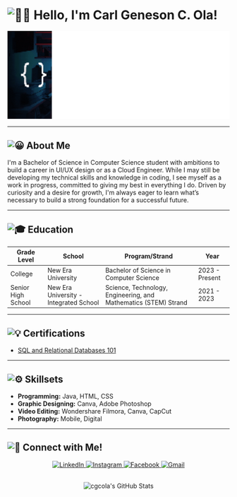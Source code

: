 <h1>
    <img src="https://fonts.gstatic.com/s/e/notoemoji/latest/1f44b_1f3fb/512.gif" alt="👋🏻" width="32" height="32">
    Hello, I'm Carl Geneson C. Ola!
</h1>

<p>
    <img src="https://github.com/cgcola/cgcola/raw/46a6fe7ce3873ffc5ac8dce41081b4cb54edaddd/Coding_Designing.gif" alt="Coding Animation" />
</p>

<hr />

<h2>
    <img src="https://fonts.gstatic.com/s/e/notoemoji/latest/1f600/512.gif" alt="😀" width="25" height="25">
    About Me
</h2>
<p>
    I'm a Bachelor of Science in Computer Science student with ambitions to build a career in UI/UX design or as a Cloud Engineer. While I may still be developing my technical skills and knowledge in coding, I see myself as a work in progress, committed to giving my best in everything I do. Driven by curiosity and a desire for growth, I'm always eager to learn what’s necessary to build a strong foundation for a successful future.
</p>

<hr />

<h2>
    <img src="https://fonts.gstatic.com/s/e/notoemoji/latest/1f393/512.gif" alt="🎓" width="25" height="25">
    Education
</h2>
<table>
    <thead>
        <tr>
            <th>Grade Level</th>
            <th>School</th>
            <th>Program/Strand</th>
            <th>Year</th>
        </tr>
    </thead>
    <tbody>
        <tr>
            <td>College</td>
            <td>New Era University</td>
            <td>Bachelor of Science in Computer Science</td>
            <td>2023 - Present</td>
        </tr>
        <tr>
            <td>Senior High School</td>
            <td>New Era University - Integrated School</td>
            <td>Science, Technology, Engineering, and Mathematics (STEM) Strand</td>
            <td>2021 - 2023</td>
        </tr>
    </tbody>
</table>

<hr />

<h2>
    <img src="https://fonts.gstatic.com/s/e/notoemoji/latest/1f4a1/512.gif" alt="💡" width="25" height="25">
    Certifications
</h2>
<ul>
    <li>
        <a href="https://courses.cognitiveclass.ai/certificates/8ab40c1c3b5240c29f8f73d9f539ae2f#" target="_blank">
            SQL and Relational Databases 101
        </a>
    </li>
</ul>

<hr />

<h2>
    <img src="https://fonts.gstatic.com/s/e/notoemoji/latest/2699_fe0f/512.gif" alt="⚙️" width="25" height="25">
    Skillsets
</h2>
<ul>
    <li><strong>Programming:</strong> Java, HTML, CSS</li>
    <li><strong>Graphic Designing:</strong> Canva, Adobe Photoshop</li>
    <li><strong>Video Editing:</strong> Wondershare Filmora, Canva, CapCut</li>
    <li><strong>Photography:</strong> Mobile, Digital</li>
</ul>

<hr />

<h2>
    <img src="https://fonts.gstatic.com/s/e/notoemoji/latest/1f514/512.gif" alt="🔔" width="25" height="25">
    Connect with Me!
</h2>
<div align="center">
    <a href="https://www.linkedin.com/in/carl-geneson-ola-70aa10302" target="_blank">
        <img src="https://upload.wikimedia.org/wikipedia/commons/e/e9/Linkedin_icon.svg" alt="LinkedIn" width="40" height="40">
    </a>
    <a href="https://www.instagram.com/ctrl_shift_go/" target="_blank">
        <img src="https://upload.wikimedia.org/wikipedia/commons/a/a5/Instagram_icon.png" alt="Instagram" width="40" height="40">
    </a>
    <a href="https://www.facebook.com/carl.ola.182/" target="_blank">
        <img src="https://upload.wikimedia.org/wikipedia/commons/5/51/Facebook_f_logo_%282019%29.svg" alt="Facebook" width="40" height="40">
    </a>
    <a href="mailto:ocarlgeneson@gmail.com">
        <img src="https://mailmeteor.com/logos/assets/PNG/Gmail_Logo_256px.png" alt="Gmail" width="45" height="40">
    </a>
</div>

<br>

<p align="center">
    <img src="https://github-readme-stats.vercel.app/api?username=cgcola&theme=dark&show_icons=true" alt="cgcola's GitHub Stats" />
</p>
